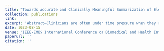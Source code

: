 ```yaml
---
title: "Towards Accurate and Clinically Meaningful Summarization of Electronic Health Record Notes: A Guided Approach"
collection: publications
link: 
excerpt: 'Abstract—Clinicians are often under time pressure when they review patients’ electronic health records (EHR), therefore, there are great benefits to providing clinicians high-quality summa- rizations of patients’ EHR. However, existing summarization algorithms fall short in certain key aspects, such as focusing on pertinent information that is clinically significant, and adhering to a structured template that aligns with the formats clinicians are accustomed to. In this paper, we present a novel approach to summarize EHR notes using a guided summarization model. Our model integrates a structured template developed with a clinical domain expert, a Named Entity Recognition (NER) model and sentence classification model for guidance extraction, and a fact-checking metric for evaluating the generated summaries. We trained our model on a large de-identified EHR dataset. The results demonstrate that our guidance, which includes Chief Complaint (CC), NER, guidance from the History of Present Illness (HPI) section, and guidance from the Medical Decision Making (MDM) section, can significantly improve the performance of the models in generating accurate and clinically meaningful summaries. The Gsum (CNN) model with all the guidance aforementioned achieved the highest F1 score of 46.4, demonstrating the effectiveness of introducing precise and in- formative guidance to models from the general domain when the training data on the clinical domain is prohibitively sensitive and expensive. This work contributes to the ongoing efforts to automate the summarization of EHR notes, with the ultimate goal of improving healthcare delivery and patient outcomes.'
date: 2023-08-15
venue: 'IEEE-EMBS International Conference on Biomedical and Health Informatics (BHI’23)'
paperurl: ''
citation: ''
---
```

<!-- This paper is about the number 1. The number 2 is left for future work. -->

<!-- [Download paper here](https://www.nature.com/articles/s41598-022-15341-0) -->

<!-- Recommended citation: Your Name, You. (2009). "Paper Title Number 1." <i>Journal 1</i>. 1(1). -->